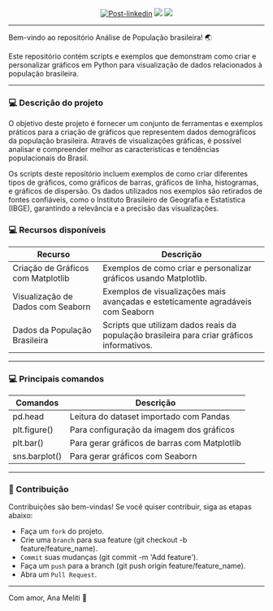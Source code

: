 <p align="center">
<a href="https://linkedin.com/in/ana-meliti/"><img src="https://img.shields.io/badge/Project-analise_de_dados-lightgreen" alt="Post-linkedin"></a>
<img src="https://img.shields.io/badge/Language-Python-darkviolet"> 
<img src="https://img.shields.io/github/commit-activity/t/Anameliti/podcast-prompts-by-ia/main?color=violet"> 
</p>

-------

<p>
Bem-vindo ao repositório Análise de População brasileira! 🌏​
</p>
<p>Este repositório contém scripts e exemplos que demonstram como criar e personalizar gráficos em Python para visualização de dados relacionados à população brasileira.</p>

-------------
<h3 align="left">💻​ Descrição do projeto </h3>

O objetivo deste projeto é fornecer um conjunto de ferramentas e exemplos práticos para a criação de gráficos que representem dados demográficos da população brasileira. Através de visualizações gráficas, é possível analisar e compreender melhor as características e tendências populacionais do Brasil.

Os scripts deste repositório incluem exemplos de como criar diferentes tipos de gráficos, como gráficos de barras, gráficos de linha, histogramas, e gráficos de dispersão. Os dados utilizados nos exemplos são retirados de fontes confiáveis, como o Instituto Brasileiro de Geografia e Estatística (IBGE), garantindo a relevância e a precisão das visualizações.

<h3 align="left">💻​ Recursos disponíveis </h3>

| Recurso  | Descrição |
| ------------- | ------------- |
| Criação de Gráficos com Matplotlib  | Exemplos de como criar e personalizar gráficos usando Matplotlib. |
| Visualização de Dados com Seaborn  | Exemplos de visualizações mais avançadas e esteticamente agradáveis com Seaborn |
| Dados da População Brasileira | Scripts que utilizam dados reais da população brasileira para criar gráficos informativos. |

---------

<h3 align="left">💻​ Principais comandos </h3>

| Comandos  | Descrição |
| ------------- | ------------- |
| pd.head  | Leitura do dataset importado com Pandas  |
| plt.figure()  | Para configuração da imagem dos gráficos |
| plt.bar()  | Para gerar gráficos de barras com Matplotlib |
| sns.barplot()  | Para gerar gráficos com Seaborn |


---------

<h3 align="left">🤝​ Contribuição</h3>

Contribuições são bem-vindas! Se você quiser contribuir, siga as etapas abaixo:

- Faça um `fork` do projeto.
- Crie uma `branch` para sua feature (git checkout -b feature/feature_name).
- `Commit` suas mudanças (git commit -m 'Add feature').
- Faça um `push` para a branch (git push origin feature/feature_name).
- Abra um `Pull Request`.

----------

  Com amor, Ana Meliti 💜​
